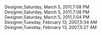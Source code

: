 ﻿Designer,Saturday, March 5, 2011,7:08 PM  Designer,Saturday, March 5, 2011,7:08 PM  Designer,Saturday, March 5, 2011,7:04 PM  Designer,Tuesday, February 13, 2007,5:34 AM  Designer,Tuesday, February 13, 2007,5:27 AM
